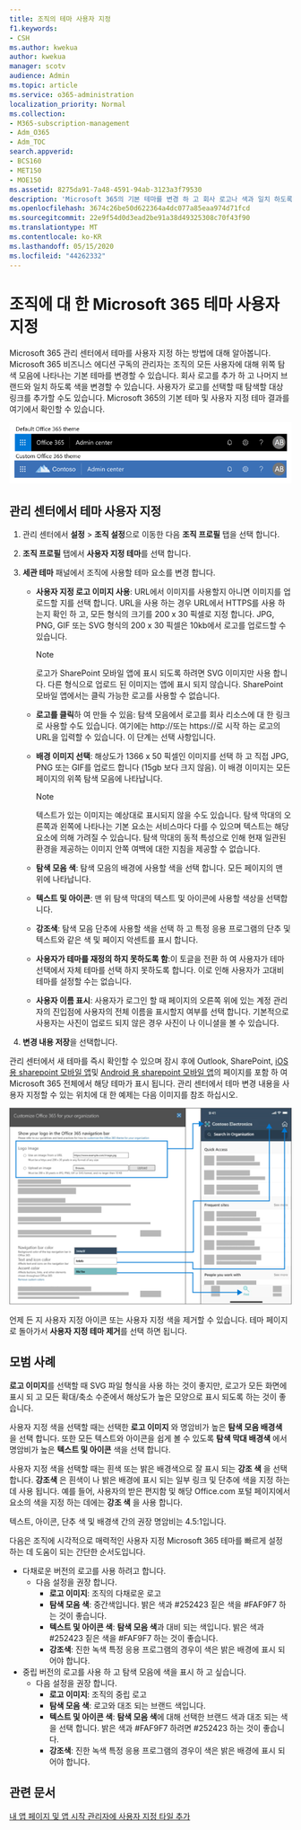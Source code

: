 ```yaml
---
title: 조직의 테마 사용자 지정
f1.keywords:
- CSH
ms.author: kwekua
author: kwekua
manager: scotv
audience: Admin
ms.topic: article
ms.service: o365-administration
localization_priority: Normal
ms.collection:
- M365-subscription-management
- Adm_O365
- Adm_TOC
search.appverid:
- BCS160
- MET150
- MOE150
ms.assetid: 8275da91-7a48-4591-94ab-3123a3f79530
description: 'Microsoft 365의 기본 테마를 변경 하 고 회사 로고나 색과 일치 하도록 사용자 지정 하는 방법을 알아봅니다. '
ms.openlocfilehash: 3674c26be50d622364a4dc077a85eaa974d71fcd
ms.sourcegitcommit: 22e9f54d0d3ead2be91a38d49325308c70f43f90
ms.translationtype: MT
ms.contentlocale: ko-KR
ms.lasthandoff: 05/15/2020
ms.locfileid: "44262332"
---
```

# <a name="customize-the-microsoft-365-theme-for-your-organization"></a>조직에 대 한 Microsoft 365 테마 사용자 지정

Microsoft 365 관리 센터에서 테마를 사용자 지정 하는 방법에 대해 알아봅니다. Microsoft 365 비즈니스 에디션 구독의 관리자는 조직의 모든 사용자에 대해 위쪽 탐색 모음에 나타나는 기본 테마를 변경할 수 있습니다. 회사 로고를 추가 하 고 나머지 브랜드와 일치 하도록 색을 변경할 수 있습니다. 사용자가 로고를 선택할 때 탐색할 대상 링크를 추가할 수도 있습니다. Microsoft 365의 기본 테마 및 사용자 지정 테마 결과를 여기에서 확인할 수 있습니다.
  
![기본 Microsoft 365 테마 및 사용자 지정 Microsoft 365 테마](../../media/e2cbc922-b424-4683-8c5c-fdbcbd0ce844.png)
  
## <a name="customize-your-theme-in-the-admin-center"></a>관리 센터에서 테마 사용자 지정

1. 관리 센터에서 **설정** \> **조직 설정**으로 이동한 다음 **조직 프로필** 탭을 선택 합니다.

2. **조직 프로필** 탭에서 **사용자 지정 테마**를 선택 합니다.

3. **세관 테마** 패널에서 조직에 사용할 테마 요소를 변경 합니다.
    
    - **사용자 지정 로고 이미지 사용**: URL에서 이미지를 사용할지 아니면 이미지를 업로드할 지를 선택 합니다. URL을 사용 하는 경우 URL에서 HTTPS를 사용 하는지 확인 하 고, 모든 형식의 크기를 200 x 30 픽셀로 지정 합니다. JPG, PNG, GIF 또는 SVG 형식의 200 x 30 픽셀은 10kb에서 로고를 업로드할 수 있습니다.

      > [!NOTE]
      > 로고가 SharePoint 모바일 앱에 표시 되도록 하려면 SVG 이미지만 사용 합니다. 다른 형식으로 업로드 된 이미지는 앱에 표시 되지 않습니다. SharePoint 모바일 앱에서는 클릭 가능한 로고를 사용할 수 없습니다.

    - **로고를 클릭**하 여 만들 수 있음: 탐색 모음에서 로고를 회사 리소스에 대 한 링크로 사용할 수도 있습니다. 여기에는 http://또는 https://로 시작 하는 로고의 URL을 입력할 수 있습니다. 이 단계는 선택 사항입니다.

    - **배경 이미지 선택**: 해상도가 1366 x 50 픽셀인 이미지를 선택 하 고 직접 JPG, PNG 또는 GIF를 업로드 합니다 (15gb 보다 크지 않음). 이 배경 이미지는 모든 페이지의 위쪽 탐색 모음에 나타납니다.

      > [!NOTE]
      > 텍스트가 있는 이미지는 예상대로 표시되지 않을 수도 있습니다. 탐색 막대의 오른쪽과 왼쪽에 나타나는 기본 요소는 서비스마다 다를 수 있으며 텍스트는 해당 요소에 의해 가려질 수 있습니다. 탐색 막대의 동적 특성으로 인해 현재 일관된 환경을 제공하는 이미지 안쪽 여백에 대한 지침을 제공할 수 없습니다. 

    - **탐색 모음 색**: 탐색 모음의 배경에 사용할 색을 선택 합니다. 모든 페이지의 맨 위에 나타납니다.

    - **텍스트 및 아이콘**: 맨 위 탐색 막대의 텍스트 및 아이콘에 사용할 색상을 선택합니다.

    - **강조색**: 탐색 모음 단추에 사용할 색을 선택 하 고 특정 응용 프로그램의 단추 및 텍스트와 같은 색 및 페이지 악센트를 표시 합니다.

     - **사용자가 테마를 재정의 하지 못하도록 함**:이 토글을 전환 하 여 사용자가 테마 선택에서 자체 테마를 선택 하지 못하도록 합니다. 이로 인해 사용자가 고대비 테마를 설정할 수는 없습니다.

    - **사용자 이름 표시**: 사용자가 로그인 할 때 페이지의 오른쪽 위에 있는 계정 관리자의 진입점에 사용자의 전체 이름을 표시할지 여부를 선택 합니다. 기본적으로 사용자는 사진이 업로드 되지 않은 경우 사진이 나 이니셜을 볼 수 있습니다.
    
4. **변경 내용 저장**을 선택합니다.
    
관리 센터에서 새 테마를 즉시 확인할 수 있으며 잠시 후에 Outlook, SharePoint, [iOS 용 sharepoint 모바일 앱](https://support.office.com/article/SharePoint-mobile-app-for-iOS-339402ce-16bb-4c97-9475-0c5375ccef7a)및 [Android 용 sharepoint 모바일 앱](https://support.office.com/article/SharePoint-mobile-app-for-Android-d875654b-fb0a-4dbe-a17a-a676cf936284)의 페이지를 포함 하 여 Microsoft 365 전체에서 해당 테마가 표시 됩니다. 관리 센터에서 테마 변경 내용을 사용자 지정할 수 있는 위치에 대 한 예제는 다음 이미지를 참조 하십시오.

![m365-관리-테 넌 트-개념-개념적](../../media/m365-admin-tenant-theme-conceptual.png)

언제 든 지 사용자 지정 아이콘 또는 사용자 지정 색을 제거할 수 있습니다. 테마 페이지로 돌아가서 **사용자 지정 테마 제거**를 선택 하면 됩니다.
  
## <a name="best-practices"></a>모범 사례

**로고 이미지**를 선택할 때 SVG 파일 형식을 사용 하는 것이 좋지만, 로고가 모든 화면에 표시 되 고 모든 확대/축소 수준에서 해상도가 높은 모양으로 표시 되도록 하는 것이 좋습니다.

사용자 지정 색을 선택할 때는 선택한 **로고 이미지** 와 명암비가 높은 **탐색 모음 배경색** 을 선택 합니다. 또한 모든 텍스트와 아이콘을 쉽게 볼 수 있도록 **탐색 막대 배경색** 에서 명암비가 높은 **텍스트 및 아이콘** 색을 선택 합니다.

사용자 지정 색을 선택할 때는 흰색 또는 밝은 배경색으로 잘 표시 되는 **강조 색** 을 선택 합니다. **강조색** 은 흰색이 나 밝은 배경에 표시 되는 일부 링크 및 단추에 색을 지정 하는 데 사용 됩니다. 예를 들어, 사용자의 받은 편지함 및 해당 Office.com 포털 페이지에서 요소의 색을 지정 하는 데에는 **강조 색** 을 사용 합니다. 
  
텍스트, 아이콘, 단추 색 및 배경색 간의 권장 명암비는 4.5:1입니다.

다음은 조직에 시각적으로 매력적인 사용자 지정 Microsoft 365 테마를 빠르게 설정 하는 데 도움이 되는 간단한 순서도입니다.
  - 다채로운 버전의 로고를 사용 하려고 합니다.
    - 다음 설정을 권장 합니다.
      - **로고 이미지**: 조직의 다채로운 로고
      - **탐색 모음 색**: 중간색입니다. 밝은 색과 #252423 짙은 색을 #FAF9F7 하는 것이 좋습니다.
      - **텍스트 및 아이콘 색**: **탐색 모음 색**과 대비 되는 색입니다. 밝은 색과 #252423 짙은 색을 #FAF9F7 하는 것이 좋습니다.
      - **강조색**: 진한 녹색 특정 응용 프로그램의 경우이 색은 밝은 배경에 표시 되어야 합니다.
  - 중립 버전의 로고를 사용 하 고 탐색 모음에 색을 표시 하 고 싶습니다.
    - 다음 설정을 권장 합니다.
      - **로고 이미지**: 조직의 중립 로고
      - **탐색 모음 색**: 로고와 대조 되는 브랜드 색입니다.
      - **텍스트 및 아이콘 색**: **탐색 모음 색**에 대해 선택한 브랜드 색과 대조 되는 색을 선택 합니다. 밝은 색과 #FAF9F7 하려면 #252423 하는 것이 좋습니다.
      - **강조색**: 진한 녹색 특정 응용 프로그램의 경우이 색은 밝은 배경에 표시 되어야 합니다.
  
## <a name="related-articles"></a>관련 문서

[내 앱 페이지 및 앱 시작 관리자에 사용자 지정 타일 추가](../manage/customize-the-app-launcher.md)
  
  
